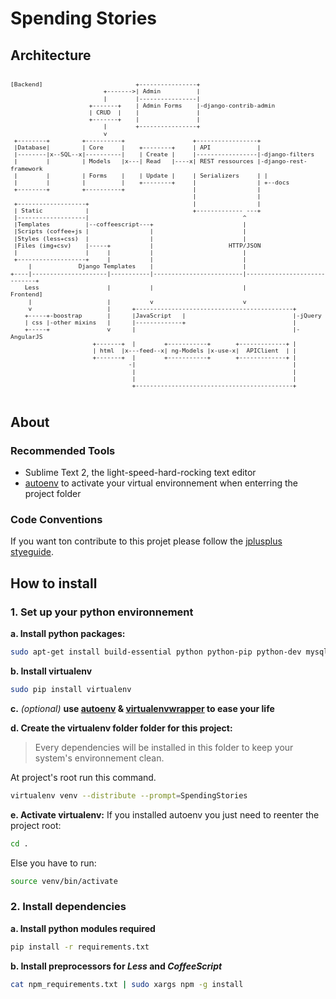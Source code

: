 # Spending Stories
## Architecture 
<pre style="line-height:1em; font-size:0.8em">
  <code>
[Backend]                          +----------------+
                          +------->| Admin          |
                          |        |----------------|
                      +-------+    | Admin Forms    |-django-contrib-admin
                      | CRUD  |    |                |
                      +-------+    |                |
                          |        +----------------+
                          v
 +--------+         +----------+                   +-----------------+
 |Database|         | Core     |    +--------+     | API             |
 |--------|x--SQL--x|----------|    | Create |     |-----------------|-django-filters
 |        |         | Models   |x---| Read   |----x| REST ressources |-django-rest-framework
 |        |         | Forms    |    | Update |     | Serializers     | |
 |        |         |          |    +--------+     |                 | +--docs
 +--------+         +----------+                   |                 |
                                                   |                 |
 +-------------------+                             |                 |
 | Static            |                             +------------- ---+
 |-------------------|                                           ^
 |Templates          |--coffeescript---+                         |
 |Scripts (coffee+js |                 |                         |
 |Styles (less+css)  |                 |                         |
 |Files (img+csv)    |-----+           |                     HTTP/JSON
 |                   |     |           |                         |
 +-------------------+     |           |                         |
     |             Django Templates    |                         |
+----|---------------------|-----------|-------------------------|-----------------------------+
    Less                   |           |                         |                     Frontend]
     |                     |           v                         v
     v                     |      +--------------------------------------------+
    +-----+-boostrap       |      |JavaScript   |                              |-jQuery
    | css |-other mixins   |      |-------------+                              |
    +-----+                v      |                                            |-AngularJS
                       +-------+  |        +-----------+       +-------------+ |
                       | html  |x---feed--x| ng-Models |x-use-x|  APIClient  | |
                       +-------+  |        +-----------+       +-------------+ |
                                 -|                                            |
                                  |                                            |
                                  |                                            |
                                  +--------------------------------------------+
</code>
</pre>
## About 

### Recommended Tools

- Sublime Text 2, the light-speed-hard-rocking text editor
- [autoenv](https://github.com/kennethreitz/autoenv) to activate your virtual 
  environnement when enterring the project folder 

### Code Conventions

If you want ton contribute to this projet please follow the [jplusplus styeguide](https://github.com/jplusplus/styleguide).

## How to install
### 1. Set up your python environnement

**a. Install python packages:**

```bash
sudo apt-get install build-essential python python-pip python-dev mysql nodejs npm libapache2-mod-wsgi
```

**b. Install virtualenv**

```bash
sudo pip install virtualenv
```

**c.** *(optional)* **use [autoenv](https://github.com/kennethreitz/autoenv) & [virtualenvwrapper](http://virtualenvwrapper.readthedocs.org/en/latest/) to ease your life**

**d.  Create the virtualenv folder folder for this project:**
  > Every dependencies will be installed in this folder to keep your system's environnement clean.

At project's root run this command. 

```bash
virtualenv venv --distribute --prompt=SpendingStories
```

**e. Activate virtualenv:**
If you installed autoenv you just need to reenter the project root: 

```bash
cd .
```
Else you have to run: 

```bash
source venv/bin/activate 
```


### 2. Install dependencies
**a. Install python modules required**

```bash
pip install -r requirements.txt
``` 

**b. Install preprocessors for *Less* and *CoffeeScript***
    
```bash
cat npm_requirements.txt | sudo xargs npm -g install
```






